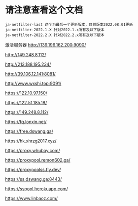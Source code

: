 # 请注意查看这个文档
```text
ja-netfilter-last 这个为最后一个更新版本，目前版本2022.08.01更新
ja-netfilter-2022.1.X 针对2022.1.x所有及以下版本
ja-netfilter-2022.2.X 针对2022.2.x所有及以下版本
```
激活服务器
http://139.196.162.200:9090/

http://149.248.8.112/

http://213.188.195.234/

http://39.106.12.141:8081/

http://www.wxshi.top:9091/

https://122.10.97.150/

https://122.51.185.18/

https://149.248.8.112/

https://fq.lonxin.net/

https://free.dswang.ga/

https://hk.xhrzg2017.xyz/

https://proxy.whuboy.com/

https://proxypool.remon602.ga/

https://proxypoolss.fly.dev/

https://ss.dswang.ga:8443/

https://sspool.herokuapp.com/

https://www.linbaoz.com/
```
